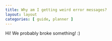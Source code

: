 ```yaml
---
title: Why am I getting weird error messages?
layout: layout
categories: [ guide, planner ]
---
```


Hi! We probably broke something! :)
